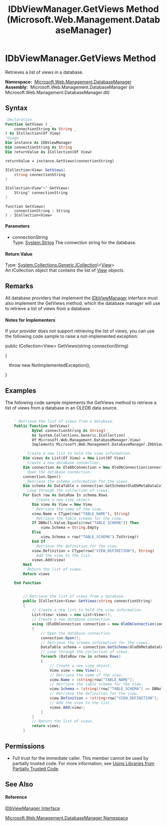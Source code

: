﻿---
title: IDbViewManager.GetViews Method  (Microsoft.Web.Management.DatabaseManager)
TOCTitle: GetViews Method
ms:assetid: M:Microsoft.Web.Management.DatabaseManager.IDbViewManager.GetViews(System.String)
ms:mtpsurl: https://msdn.microsoft.com/en-us/library/microsoft.web.management.databasemanager.idbviewmanager.getviews(v=VS.90)
ms:contentKeyID: 20476455
ms.date: 05/02/2012
mtps_version: v=VS.90
f1_keywords:
- Microsoft.Web.Management.DatabaseManager.IDbViewManager.GetViews
dev_langs:
- CSharp
- JScript
- VB
- c++
api_location:
- Microsoft.Web.Management.DatabaseManager.dll
api_name:
- Microsoft.Web.Management.DatabaseManager.IDbViewManager.GetViews
api_type:
- Managed
topic_type:
- apiref
- kbSyntax
product_family_name: VS
ROBOTS: INDEX,FOLLOW
---

# IDbViewManager.GetViews Method

Retrieves a list of views in a database.

**Namespace:**  [Microsoft.Web.Management.DatabaseManager](microsoft-web-management-databasemanager-namespace.md)  
**Assembly:**  Microsoft.Web.Management.DatabaseManager (in Microsoft.Web.Management.DatabaseManager.dll)

## Syntax

``` vb
'Declaration
Function GetViews ( _
    connectionString As String _
) As ICollection(Of View)
'Usage
Dim instance As IDbViewManager
Dim connectionString As String
Dim returnValue As ICollection(Of View)

returnValue = instance.GetViews(connectionString)
```

``` csharp
ICollection<View> GetViews(
    string connectionString
)
```

``` c++
ICollection<View^>^ GetViews(
    String^ connectionString
)
```

``` jscript
function GetViews(
    connectionString : String
) : ICollection<View>
```

#### Parameters

  - connectionString  
    Type: [System.String](https://msdn.microsoft.com/en-us/library/s1wwdcbf\(v=vs.90\))  
    The connection string for the database.  

#### Return Value

Type: [System.Collections.Generic.ICollection](https://msdn.microsoft.com/en-us/library/92t2ye13\(v=vs.90\))\<[View](view-class-microsoft-web-management-databasemanager.md)\>  
An ICollection object that contains the list of [View](view-class-microsoft-web-management-databasemanager.md) objects.  

## Remarks

All database providers that implement the [IDbViewManager](idbviewmanager-interface-microsoft-web-management-databasemanager.md) interface must also implement the GetViews method, which the database manager will use to retrieve a list of views from a database.


#### Notes for Implementers

If your provider does not support retrieving the list of views, you can use the following code sample to raise a not-implemented exception:

public ICollection\<View\> GetViews(string connectionString)

{

   throw new NotImplementedException();

}

## Examples

The following code sample implements the GetViews method to retrieve a list of views from a database in an OLEDB data source.

``` vb

    ' Retrieve the list of views from a database.
    Public Function GetViews( _
            ByVal connectionString As String) _
            As System.Collections.Generic.ICollection( _
            Of Microsoft.Web.Management.DatabaseManager.View) _
            Implements Microsoft.Web.Management.DatabaseManager.IDbViewManager.GetViews

        ' Create a new list to hold the view information.
        Dim views As List(Of View) = New List(Of View)
        ' Create a new database connection.
        Dim connection As OleDbConnection = New OleDbConnection(connectionString)
        ' Open the database connection.
        connection.Open()
        ' Retrieve the schema information for the views.
        Dim schema As DataTable = connection.GetSchema(OleDbMetaDataCollectionNames.Views)
        ' Loop through the collection of views.
        For Each row As DataRow In schema.Rows
            ' Create a new view object.
            Dim view As View = New View
            ' Retrieve the name of the view.
            view.Name = CType(row("TABLE_NAME"), String)
            ' Retrieve the table schema for the view.
            If DBNull.Value.Equals(row("TABLE_SCHEMA")) Then
                view.Schema = String.Empty
            Else
                view.Schema = row("TABLE_SCHEMA").ToString()
            End If
            ' Retrieve the definition for the view.
            view.Definition = CType(row("VIEW_DEFINITION"), String)
            ' Add the view to the list.
            views.Add(view)
        Next
        ' Return the list of views.
        Return views

    End Function

```

``` csharp

        // Retrieve the list of views from a database.
        public ICollection<View> GetViews(string connectionString)
        {
            // Create a new list to hold the view information.
            List<View> views = new List<View>();
            // Create a new database connection.
            using (OleDbConnection connection = new OleDbConnection(connectionString))
            {
                // Open the database connection.
                connection.Open();
                // Retrieve the schema information for the views.
                DataTable schema = connection.GetSchema(OleDbMetaDataCollectionNames.Views);
                // Loop through the collection of views.
                foreach (DataRow row in schema.Rows)
                {
                    // Create a new view object.
                    View view = new View();
                    // Retrieve the name of the view.
                    view.Name = (string)row["TABLE_NAME"];
                    // Retrieve the table schema for the view.
                    view.Schema = (string)(row["TABLE_SCHEMA"] == DBNull.Value ? String.Empty : row["TABLE_SCHEMA"]);
                    // Retrieve the definition for the view.
                    view.Definition = (string)row["VIEW_DEFINITION"];
                    // Add the view to the list.
                    views.Add(view);
                }
            }
            // Return the list of views.
            return views;
        }

```

## Permissions

  - Full trust for the immediate caller. This member cannot be used by partially trusted code. For more information, see [Using Libraries from Partially Trusted Code](https://msdn.microsoft.com/en-us/library/8skskf63\(v=vs.90\)).

## See Also

#### Reference

[IDbViewManager Interface](idbviewmanager-interface-microsoft-web-management-databasemanager.md)

[Microsoft.Web.Management.DatabaseManager Namespace](microsoft-web-management-databasemanager-namespace.md)

